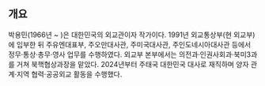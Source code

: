 ## 개요
박용민(1966년 ~ )은 대한민국의 외교관이자 작가이다. 1991년 외교통상부(현 외교부)에 입부한 뒤 주유엔대표부, 주오만대사관, 주미국대사관, 주인도네시아대사관 등에서 정무·통상·총무·영사 업무를 수행하였다. 외교부 본부에서는 의전과·인권사회과·북미3과를 거쳐 북핵협상과장을 맡았다. 2024년부터 주태국 대한민국 대사로 재직하며 양자 관계·지역 협력·공공외교 활동을 수행했다.
